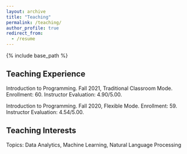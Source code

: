 ```yaml
---
layout: archive
title: "Teaching"
permalink: /teaching/
author_profile: true
redirect_from:
  - /resume
---
```


{% include base_path %}

## Teaching Experience
Introduction to Programming. Fall 2021, Traditional Classroom Mode. Enrollment: 60. Instructor Evaluation: 4.90/5.00.

Introduction to Programming. Fall 2020, Flexible Mode. Enrollment: 59. Instructor Evaluation: 4.54/5.00. 

## Teaching Interests

Topics: Data Analytics, Machine Learning, Natural Language Processing



